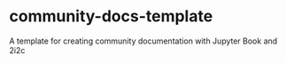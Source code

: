 # community-docs-template
A template for creating community documentation with Jupyter Book and 2i2c
